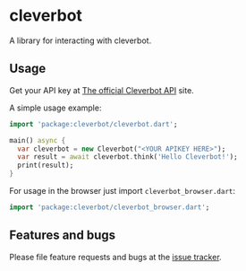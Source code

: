 # cleverbot

A library for interacting with cleverbot.

## Usage

Get your API key at [The official Cleverbot API][cleverbot-api] site.

A simple usage example:

```dart
import 'package:cleverbot/cleverbot.dart';

main() async {
  var cleverbot = new Cleverbot("<YOUR APIKEY HERE>");
  var result = await cleverbot.think('Hello Cleverbot!');
  print(result);
}
```

For usage in the browser just import `cleverbot_browser.dart`:

```dart
import 'package:cleverbot/cleverbot_browser.dart';
```

## Features and bugs

Please file feature requests and bugs at the [issue tracker][tracker].

[tracker]: https://github.com/rinukkusu/cleverbot-dart/issues
[cleverbot-api]: http://www.cleverbot.com/api/